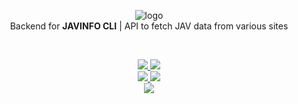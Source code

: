 <p align="center">
    <div align="center">
        <img src="./src/root/logo.png" alt="logo">
    </div>
    <div align="center">Backend for <b>JAVINFO CLI</b> | API to fetch JAV data from various sites
    </div>
</p>

<br>

<p align="center">
    <div align="center">
        <a href="https://javinfo-api.up.railway.app/docs">
            <img src="https://img.shields.io/badge/READ-THE%20DOCS-darkviolet?style=for-the-badge&logo=read-the-docs">
        </a>
        <a href="https://javinfo-api.up.railway.app/demo">
            <img src="https://img.shields.io/website?down_color=red&down_message=API%20IS%20DOWN&label=JAVINFO-API&logo=railway&style=for-the-badge&up_color=darkviolet&up_message=TRY%20DEMO%20%21&url=https://javinfo-api.up.railway.app%2Fcheck">
        </a>
    </div>
    <div align="center">
        <a href="https://app.codacy.com/gh/iamrony777/JavInfo-api">
            <img src="https://img.shields.io/codacy/grade/5f4cc6df4a8d4034b19abe5d6c747009?style=for-the-badge&logo=codacy">
        </a>   
        <img src="https://img.shields.io/github/license/iamrony777/javinfo-api?style=for-the-badge">
    <div>
    <img src="https://img.shields.io/endpoint?url=https://raw.githubusercontent.com/iamrony777/JavInfo-api/docs/version">
</p>
